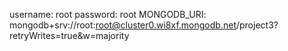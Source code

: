 username: root
password: root
MONGODB_URI: mongodb+srv://root:root@cluster0.wi8xf.mongodb.net/project3?retryWrites=true&w=majority
